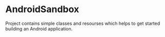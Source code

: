 # AndroidSandbox
Project contains simple classes and resourses which helps to get started building an Android application.

